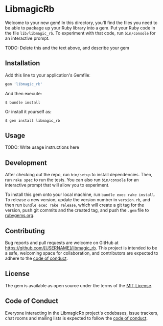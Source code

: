 # LibmagicRb

Welcome to your new gem! In this directory, you'll find the files you need to be able to package up your Ruby library into a gem. Put your Ruby code in the file `lib/libmagic_rb`. To experiment with that code, run `bin/console` for an interactive prompt.

TODO: Delete this and the text above, and describe your gem

## Installation

Add this line to your application's Gemfile:

```ruby
gem 'libmagic_rb'
```

And then execute:

    $ bundle install

Or install it yourself as:

    $ gem install libmagic_rb

## Usage

TODO: Write usage instructions here

## Development

After checking out the repo, run `bin/setup` to install dependencies. Then, run `rake spec` to run the tests. You can also run `bin/console` for an interactive prompt that will allow you to experiment.

To install this gem onto your local machine, run `bundle exec rake install`. To release a new version, update the version number in `version.rb`, and then run `bundle exec rake release`, which will create a git tag for the version, push git commits and the created tag, and push the `.gem` file to [rubygems.org](https://rubygems.org).

## Contributing

Bug reports and pull requests are welcome on GitHub at https://github.com/[USERNAME]/libmagic_rb. This project is intended to be a safe, welcoming space for collaboration, and contributors are expected to adhere to the [code of conduct](https://github.com/[USERNAME]/libmagic_rb/blob/master/CODE_OF_CONDUCT.md).

## License

The gem is available as open source under the terms of the [MIT License](https://opensource.org/licenses/MIT).

## Code of Conduct

Everyone interacting in the LibmagicRb project's codebases, issue trackers, chat rooms and mailing lists is expected to follow the [code of conduct](https://github.com/[USERNAME]/libmagic_rb/blob/master/CODE_OF_CONDUCT.md).
